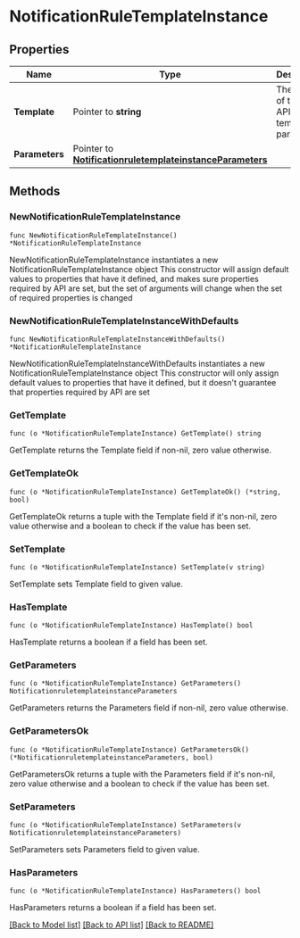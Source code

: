 # NotificationRuleTemplateInstance

## Properties

Name | Type | Description | Notes
------------ | ------------- | ------------- | -------------
**Template** | Pointer to **string** | The name of the REST API template parameter. | [optional] 
**Parameters** | Pointer to [**NotificationruletemplateinstanceParameters**](NotificationruletemplateinstanceParameters.md) |  | [optional] 

## Methods

### NewNotificationRuleTemplateInstance

`func NewNotificationRuleTemplateInstance() *NotificationRuleTemplateInstance`

NewNotificationRuleTemplateInstance instantiates a new NotificationRuleTemplateInstance object
This constructor will assign default values to properties that have it defined,
and makes sure properties required by API are set, but the set of arguments
will change when the set of required properties is changed

### NewNotificationRuleTemplateInstanceWithDefaults

`func NewNotificationRuleTemplateInstanceWithDefaults() *NotificationRuleTemplateInstance`

NewNotificationRuleTemplateInstanceWithDefaults instantiates a new NotificationRuleTemplateInstance object
This constructor will only assign default values to properties that have it defined,
but it doesn't guarantee that properties required by API are set

### GetTemplate

`func (o *NotificationRuleTemplateInstance) GetTemplate() string`

GetTemplate returns the Template field if non-nil, zero value otherwise.

### GetTemplateOk

`func (o *NotificationRuleTemplateInstance) GetTemplateOk() (*string, bool)`

GetTemplateOk returns a tuple with the Template field if it's non-nil, zero value otherwise
and a boolean to check if the value has been set.

### SetTemplate

`func (o *NotificationRuleTemplateInstance) SetTemplate(v string)`

SetTemplate sets Template field to given value.

### HasTemplate

`func (o *NotificationRuleTemplateInstance) HasTemplate() bool`

HasTemplate returns a boolean if a field has been set.

### GetParameters

`func (o *NotificationRuleTemplateInstance) GetParameters() NotificationruletemplateinstanceParameters`

GetParameters returns the Parameters field if non-nil, zero value otherwise.

### GetParametersOk

`func (o *NotificationRuleTemplateInstance) GetParametersOk() (*NotificationruletemplateinstanceParameters, bool)`

GetParametersOk returns a tuple with the Parameters field if it's non-nil, zero value otherwise
and a boolean to check if the value has been set.

### SetParameters

`func (o *NotificationRuleTemplateInstance) SetParameters(v NotificationruletemplateinstanceParameters)`

SetParameters sets Parameters field to given value.

### HasParameters

`func (o *NotificationRuleTemplateInstance) HasParameters() bool`

HasParameters returns a boolean if a field has been set.


[[Back to Model list]](../README.md#documentation-for-models) [[Back to API list]](../README.md#documentation-for-api-endpoints) [[Back to README]](../README.md)


